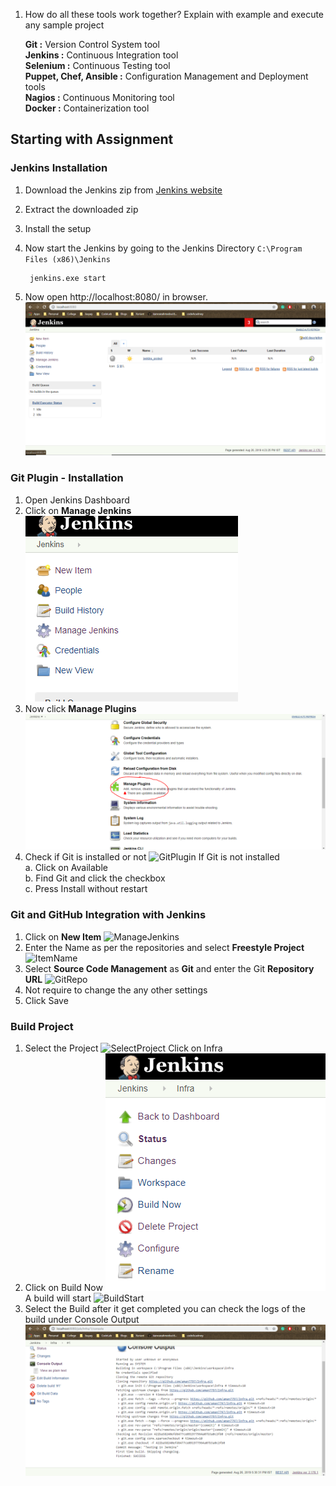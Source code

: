 1. How do all these tools work together?  Explain with example and execute any sample project

    **Git :** Version Control System tool    
    **Jenkins :** Continuous Integration tool  
    **Selenium :** Continuous Testing tool  
    **Puppet, Chef, Ansible :** Configuration Management and Deployment tools   
    **Nagios :** Continuous Monitoring tool  
    **Docker :** Containerization tool

## Starting with Assignment

### Jenkins Installation
1. Download the  Jenkins zip from [Jenkins website](https://jenkins.io/)
2. Extract the downloaded zip
3. Install the setup
4. Now start the Jenkins by going to the Jenkins Directory `C:\Program Files (x86)\Jenkins`
    
        jenkins.exe start
5. Now open http://localhost:8080/ in browser.
![InstallationJenkins](https://github.com/aman7797/Infra/blob/master/Assignment%201/img/InstallationJenkins.PNG)

### Git Plugin - Installation
1. Open Jenkins Dashboard
2. Click on **Manage Jenkins** 
![ManageJenkins](https://github.com/aman7797/Infra/blob/master/Assignment%201/img/ManageJenkins.PNG)
3. Now click **Manage Plugins**
![ManagePlugin](https://github.com/aman7797/Infra/blob/master/Assignment%201/img/ManagePlugin.PNG)
4. Check if Git is installed or not
![GitPlugin](https://github.com/aman7797/Infra/blob/master/Assignment%201\img\GitPlugin.PNG)
If Git is not installed   
a. Click on Available  
b. Find Git and click the checkbox  
c. Press Install without restart

### Git and GitHub Integration with Jenkins
1. Click on **New Item**
![ManageJenkins](https://github.com/aman7797/Infra/blob/master/Assignment%201\img\ManageJenkins.PNG)
2. Enter the Name as per the repositories and select **Freestyle Project**
![ItemName](https://github.com/aman7797/Infra/blob/master/Assignment%201\img\ItemName.PNG)
3. Select **Source Code Management** as **Git** and enter the Git **Repository URL**
![GitRepo](https://github.com/aman7797/Infra/blob/master/Assignment%201\img\GitRepo.PNG)
4. Not require to change the any other settings
5. Click Save

### Build Project
1. Select the Project
![SelectProject](https://github.com/aman7797/Infra/blob/master/Assignment%201\img\SelectProject.PNG)
Click on Infra
2. Click on Build Now
![BuildNow](https://github.com/aman7797/Infra/blob/master/Assignment%201/img/BuildNow.PNG)
A build will start 
![BuildStart](https://github.com/aman7797/Infra/blob/master/Assignment%201\img\BuildStart.PNG)
3. Select the Build after it get completed you can check the logs of the build under Console Output
![ConsoleOutput](https://github.com/aman7797/Infra/blob/master/Assignment%201/img/ConsoleOutput.PNG)


